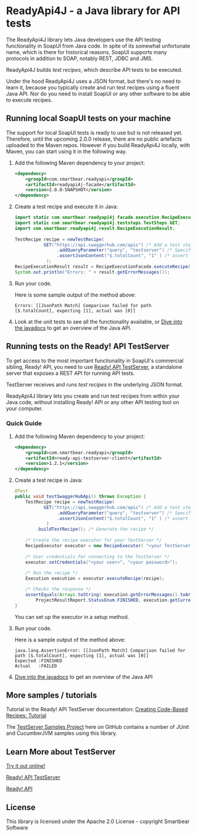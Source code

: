 # ReadyApi4J - a Java library for API tests

The ReadyApi4J library lets Java developers use the API testing functionality in SoapUI from Java code. In spite of its somewhat unfortunate name, which is there for historical reasons, SoapUI supports many protocols in addition to SOAP, notably REST, JDBC and JMS.

ReadyApi4J builds *test recipes*, which describe API tests to be executed.

Under the hood ReadyApi4J uses a JSON format, but there's no need to learn it, because you typically create and run test recipes using a fluent Java API. Nor do you need to install SoapUI or any other software to be able to execute recipes.

## Running local SoapUI tests on your machine

The support for local SoapUI tests is ready to use but is not released yet. Therefore, until the upcoming 2.0.0 release, there are no public artefacts uploaded to the Maven repos. However if you build ReadyApi4J locally, with Maven, you can start using it in the following way.

1. Add the following Maven dependency to your project:
 
	```xml
	<dependency>
		<groupId>com.smartbear.readyapi</groupId>
		<artifactId>readyapi4j-facade</artifactId>
		<version>2.0.0-SNAPSHOT</version>
	</dependency>
	```

2. Create a test recipe and execute it in Java:

	```java
	import static com.smartbear.readyapi4j.facade.execution.RecipeExecutionFacade.executeRecipe;
	import static com.smartbear.readyapi4j.teststeps.TestSteps.GET;
	import com.smartbear.readyapi4j.result.RecipeExecutionResult;
		
	TestRecipe recipe = newTestRecipe(
		       GET("https://api.swaggerhub.com/apis") /* Add a test step (REST Request) */
					.addQueryParameter("query", "testserver") /* Specify request parameters */
					.assertJsonContent("$.totalCount", "1" ) /* assert the contents using JSONPath */
				);
	RecipeExecutionResult result = RecipeExecutionFacade.executeRecipe(recipe);
	System.out.println("Errors: " + result.getErrorMessages());
	```


3. Run your code.

    Here is some sample output of the method above:
    ```
    Errors: [[JsonPath Match] Comparison failed for path [$.totalCount], expecting [1], actual was [0]] 
    ```

4. Look at the unit tests to see all the functionality available, or [Dive into the javadocs](http://smartbear.github.io/readyapi4j/apidocs/) to get an overview of the Java API.

## Running tests on the Ready! API TestServer

To get access to the most important functionality in SoapUI's commercial sibling, Ready! API, you need to use
[Ready! API TestServer](http://readyapi.smartbear.com/testserver/start), a standalone server that exposes a 
REST API for running API tests. 

TestServer receives and runs *test recipes* in the underlying JSON format. 

ReadyApi4J library lets you create and run test recipes from within your Java code, without installing 
Ready! API or any other API testing tool on your computer.

### Quick Guide

1. Add the following Maven dependency to your project:
 
	```xml
	<dependency>
		<groupId>com.smartbear.readyapi</groupId>
		<artifactId>ready-api-testserver-client</artifactId>
		<version>1.2.1</version>
	</dependency>
	```

2. Create a test recipe in Java:

	```java
	@Test
	public void testSwaggerHubApi() throws Exception {
		TestRecipe recipe = newTestRecipe(
		       GET("https://api.swaggerhub.com/apis") /* Add a test step (REST Request) */
					.addQueryParameter("query", "testserver") /* Specify request parameters */
					.assertJsonContent("$.totalCount", "1" ) /* assert the contents using JSONPath */
				)
			.buildTestRecipe(); /* Generate the recipe */
		
		/* Create the recipe executor for your TestServer */
		RecipeExecutor executor = new RecipeExecutor( "<your TestServer hostname>" );
		
		/* User credentials for connecting to the TestServer */
		executor.setCredentials("<your user>", "<your password>");
		
		/* Run the recipe */
		Execution execution = executor.executeRecipe(recipe);
	
		/* Checks the response */
		assertEquals(Arrays.toString( execution.getErrorMessages().toArray()),
		    ProjectResultReport.StatusEnum.FINISHED, execution.getCurrentStatus());
	}
	```
	You can set up the executor in a setup method.


3. Run your code.

    Here is a sample output of the method above:
    
    ```
    java.lang.AssertionError: [[JsonPath Match] Comparison failed for path [$.totalCount], expecting [1], actual was [0]] 
    Expected :FINISHED
    Actual   :FAILED
    ```

4. [Dive into the javadocs](http://smartbear.github.io/readyapi4j/apidocs/) to get an overview of the Java API


## More samples / tutorials

Tutorial in the Ready! API TestServer documentation: 
[Creating Code-Based Recipes: Tutorial](http://readyapi.smartbear.com/testserver/tutorials/code_based/start)

The [TestServer Samples Project](https://github.com/SmartBear/ready-api-testserver-samples) here on GitHub contains a 
number of JUnit and CucumberJVM samples using this library.

## Learn More about TestServer

[Try it out online!](http://testserver.readyapi.io)

[Ready! API TestServer](http://readyapi.smartbear.com/testserver/intro/about)

[Ready! API](http://readyapi.smartbear.com/start)

## License

This library is licensed under the Apache 2.0 License - copyright Smartbear Software
